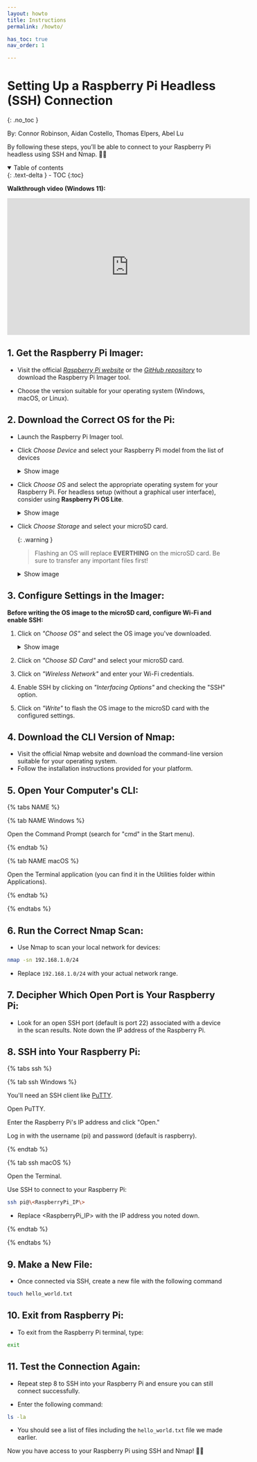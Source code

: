 ```yaml
---
layout: howto
title: Instructions
permalink: /howto/

has_toc: true
nav_order: 1

---
```


# Setting Up a Raspberry Pi Headless (SSH) Connection
{: .no_toc }

By: Connor Robinson, Aidan Costello, Thomas Elpers, Abel Lu

By following these steps, you’ll be able to connect to your Raspberry Pi headless using SSH and Nmap. 🎩🍓

<details open markdown="block">
  <summary>
    Table of contents
  </summary>
  {: .text-delta }
 - TOC
{:toc}
</details>

**Walkthrough video (Windows 11):**

<iframe width="560" height="315" src="https://www.youtube.com/embed/Zan5VUIiTc4?si=9vJSQe0o1E1YR7QW" title="YouTube video player" frameborder="0" allow="accelerometer; autoplay; clipboard-write; encrypted-media; gyroscope; picture-in-picture; web-share" referrerpolicy="strict-origin-when-cross-origin" allowfullscreen></iframe>


## 1. Get the Raspberry Pi Imager:

 - Visit the official [*Raspberry Pi website*](https://www.raspberrypi.com/software/) or the [*GitHub repository*](https://github.com/raspberrypi/rpi-imager) to download the Raspberry Pi Imager tool.

 - Choose the version suitable for your operating system (Windows, macOS, or Linux).

## 2. Download the Correct OS for the Pi:

 - Launch the Raspberry Pi Imager tool.

 - Click *Choose Device* and select your Raspberry Pi model from the list of devices

    <details closed markdown="block">
    <summary>
        Show image
    </summary>
    {: .text-delta }
    ![select pi]()
    {: .text-delta }
    </details>
 
 - Click *Choose OS* and select the appropriate operating system for your Raspberry Pi. For headless setup (without a graphical user interface), consider using **Raspberry Pi OS Lite**.

    <details closed markdown="block">
    <summary>
        Show image
    </summary>
    {: .text-delta }
    ![select os]()
    {: .text-delta }
    </details>

 - Click *Choose Storage* and select your microSD card.

    {: .warning }
    > Flashing an OS will replace **EVERTHING** on the microSD card. Be sure to transfer any important files first!

    <details closed markdown="block">
    <summary>
        Show image
    </summary>
    {: .text-delta }
    ![prompts]()
    {: .text-delta }
    </details>

## 3. Configure Settings in the Imager:

**Before writing the OS image to the microSD card, configure Wi-Fi and enable SSH:**

1. Click on *"Choose OS"* and select the OS image you've downloaded.

    <details closed markdown="block">
    <summary>
        Show image
    </summary>
    {: .text-delta }
    ![choose os]()
    {: .text-delta }
    </details>

1. Click on *"Choose SD Card"* and select your microSD card.

1. Click on *"Wireless Network"* and enter your Wi-Fi credentials.

1. Enable SSH by clicking on *"Interfacing Options"* and checking the "SSH" option.

1. Click on *"Write"* to flash the OS image to the microSD card with the configured settings.



## 4. Download the CLI Version of Nmap:

 - Visit the official Nmap website and download the command-line version suitable for your operating system.
 - Follow the installation instructions provided for your platform.

## 5. Open Your Computer's CLI:

{% tabs NAME %}

{% tab NAME Windows %}

Open the Command Prompt (search for "cmd" in the Start menu).

{% endtab %}

{% tab NAME macOS %}

Open the Terminal application (you can find it in the Utilities folder within Applications).

{% endtab %}

{% endtabs %}

## 6. Run the Correct Nmap Scan:

 - Use Nmap to scan your local network for devices:

```sh
nmap -sn 192.168.1.0/24
```
 - Replace `192.168.1.0/24` with your actual network range.

## 7. Decipher Which Open Port is Your Raspberry Pi:

 - Look for an open SSH port (default is port 22) associated with a device in the scan results. Note down the IP address of the Raspberry Pi.

## 8. SSH into Your Raspberry Pi:

{% tabs ssh %}

{% tab ssh Windows %}

You'll need an SSH client like [PuTTY](https://www.putty.org/).

Open PuTTY.

Enter the Raspberry Pi's IP address and click "Open."

Log in with the username (pi) and password (default is raspberry).

{% endtab %}

{% tab ssh macOS %}

Open the Terminal.

Use SSH to connect to your Raspberry Pi:

```sh
ssh pi@\<RaspberryPi_IP\>
```
 - Replace \<RaspberryPi_IP\> with the IP address you noted down.

{% endtab %}


{% endtabs %}

## 9. Make a New File:

 - Once connected via SSH, create a new file with the following command

```sh
touch hello_world.txt
```

## 10. Exit from Raspberry Pi:

 - To exit from the Raspberry Pi terminal, type:

```sh
exit
```

## 11. Test the Connection Again:

 - Repeat step 8 to SSH into your Raspberry Pi and ensure you can still connect successfully.

 - Enter the following command:

```sh
ls -la
```

 - You should see a list of files including the `hello_world.txt` file we made earlier.

Now you have access to your Raspberry Pi using SSH and Nmap! 🎩🍓